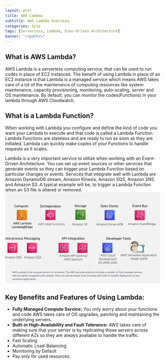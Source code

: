 ```yaml
---
layout: post
title: AWS Lambda
subtitle: AWS Lambda Overview
categories: Site
tags: [Serverless, Lambda, Even-Driven Architecture]
banner: "/<path/>"
---
```


## What is AWS Lambda?
AWS Lambda is a serverless computing service, that can be used to run codes in place of EC2 instances. The benefit of using Lambda in place of an EC2 instance is that Lambda is a managed service which means AWS takes care of a lot of the maintenance of computing resources like system maintenance, capacity provisioning, monitoring, auto-scaling, server and OS maintenance. By default, you can monitor the codes(Functions) in your lambda through AWS Cloudwatch.</br>

## What is a Lambda Function?
When working with Lambda you configure and define the kind of code you want your Lambda to execute and that code is called a Lambda Function. Lambda Functions are stateless and are ready to run as soon as they are initiated. Lambda can quickly make copies of your Functions to handle requests as it scales.


Lambda is a very important service to utilize when working with an Event-Driven Architecture. You can set up event sources or other services that generate events so they can trigger your Lambda Function based on particular changes or events. Services that integrate well with Lambda are Amazon DynamoDB stream, Amazon Kinesis, Amazon SQS, Amazon SNS and Amazon S3. A typical example will be, to trigger a Lambda Function when an S3 file is altered or removed.
![Serverless](/assets/images/banners/Serverless-Services.png "Serverless-Services")


## Key Benefits and Features of Using Lambda:
- **Fully Managed Compute Service:** You only worry about your functions and code AWS takes care of OS upgrades, patching and maintaining the underlying servers.</br>
- **Built-in High-Availability and Fault Tolerance:** AWS takes care of making sure that your server is by replicating those servers across different AZs so they are always available to handle the traffic. </br>
- Fast Scaling
- Automatic Load-Balancing
- Monitoring by Default
- Pay only for used resources.